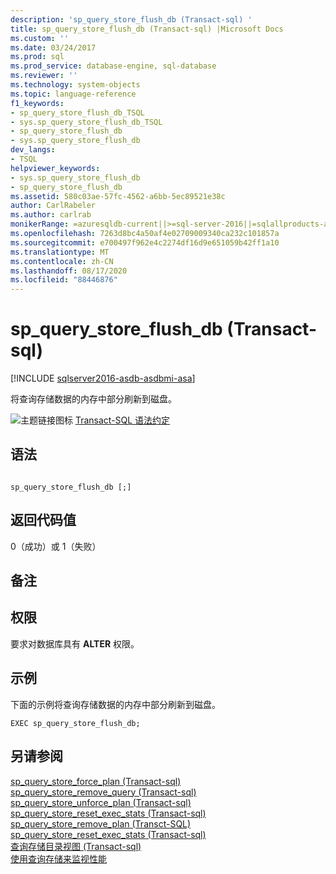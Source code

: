 ```yaml
---
description: 'sp_query_store_flush_db (Transact-sql) '
title: sp_query_store_flush_db (Transact-sql) |Microsoft Docs
ms.custom: ''
ms.date: 03/24/2017
ms.prod: sql
ms.prod_service: database-engine, sql-database
ms.reviewer: ''
ms.technology: system-objects
ms.topic: language-reference
f1_keywords:
- sp_query_store_flush_db_TSQL
- sys.sp_query_store_flush_db_TSQL
- sp_query_store_flush_db
- sys.sp_query_store_flush_db
dev_langs:
- TSQL
helpviewer_keywords:
- sys.sp_query_store_flush_db
- sp_query_store_flush_db
ms.assetid: 580c03ae-57fc-4562-a6bb-5ec89521e38c
author: CarlRabeler
ms.author: carlrab
monikerRange: =azuresqldb-current||>=sql-server-2016||=sqlallproducts-allversions||>=sql-server-linux-2017||=azuresqldb-mi-current
ms.openlocfilehash: 7263d8bc4a50af4e02709009340ca232c101857a
ms.sourcegitcommit: e700497f962e4c2274df16d9e651059b42ff1a10
ms.translationtype: MT
ms.contentlocale: zh-CN
ms.lasthandoff: 08/17/2020
ms.locfileid: "88446876"
---
```

# <a name="sp_query_store_flush_db-transact-sql"></a>sp_query_store_flush_db (Transact-sql) 
[!INCLUDE [sqlserver2016-asdb-asdbmi-asa](../../includes/applies-to-version/sqlserver2016-asdb-asdbmi-asa.md)]

  将查询存储数据的内存中部分刷新到磁盘。  
  
 ![主题链接图标](../../database-engine/configure-windows/media/topic-link.gif "“主题链接”图标") [Transact-SQL 语法约定](../../t-sql/language-elements/transact-sql-syntax-conventions-transact-sql.md)  
  
## <a name="syntax"></a>语法  
  
```  
  
sp_query_store_flush_db [;]  
```  
  
## <a name="return-code-values"></a>返回代码值  
 0（成功）或 1（失败）  
  
## <a name="remarks"></a>备注  
  
## <a name="permissions"></a>权限  
 要求对数据库具有 **ALTER** 权限。
  
## <a name="examples"></a>示例  
 下面的示例将查询存储数据的内存中部分刷新到磁盘。  
  
```  
EXEC sp_query_store_flush_db;  
```  
  
## <a name="see-also"></a>另请参阅  
 [sp_query_store_force_plan &#40;Transact-sql&#41;](../../relational-databases/system-stored-procedures/sp-query-store-force-plan-transact-sql.md)   
 [sp_query_store_remove_query &#40;Transact-sql&#41;](../../relational-databases/system-stored-procedures/sp-query-store-remove-query-transact-sql.md)   
 [sp_query_store_unforce_plan &#40;Transact-sql&#41;](../../relational-databases/system-stored-procedures/sp-query-store-unforce-plan-transact-sql.md)   
 [sp_query_store_reset_exec_stats &#40;Transact-sql&#41;](../../relational-databases/system-stored-procedures/sp-query-store-reset-exec-stats-transact-sql.md)   
 [sp_query_store_remove_plan &#40;Transct-SQL&#41;](../../relational-databases/system-stored-procedures/sp-query-store-remove-plan-transct-sql.md)   
 [sp_query_store_reset_exec_stats &#40;Transact-sql&#41;](../../relational-databases/system-stored-procedures/sp-query-store-reset-exec-stats-transact-sql.md)   
 [查询存储目录视图 &#40;Transact-sql&#41;](../../relational-databases/system-catalog-views/query-store-catalog-views-transact-sql.md)   
 [使用查询存储来监视性能](../../relational-databases/performance/monitoring-performance-by-using-the-query-store.md)  
  
  

